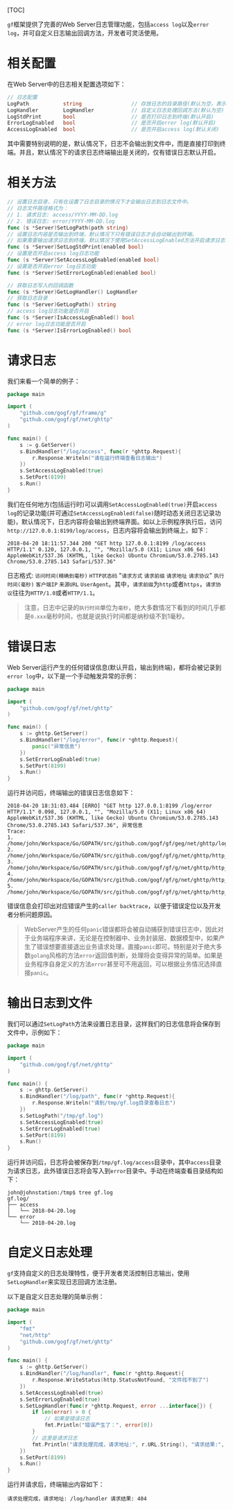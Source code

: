 
[TOC]

`gf`框架提供了完善的Web Server日志管理功能，包括`access log`以及`error log`，并可自定义日志输出回调方法，开发者可灵活使用。

# 相关配置
在Web Server中的日志相关配置选项如下：
```go
// 日志配置
LogPath           string                // 存放日志的目录路径(默认为空，表示不写文件)
LogHandler        LogHandler            // 自定义日志处理回调方法(默认为空)
LogStdPrint       bool                  // 是否打印日志到终端(默认开启)
ErrorLogEnabled   bool                  // 是否开启error log(默认开启)
AccessLogEnabled  bool                  // 是否开启access log(默认关闭)
```
其中需要特别说明的是，默认情况下，日志不会输出到文件中，而是直接打印到终端。并且，默认情况下的请求日志终端输出是关闭的，仅有错误日志默认开启。

# 相关方法

```go
// 设置日志目录，只有在设置了日志目录的情况下才会输出日志到日志文件中。
// 日志文件路径格式为：
// 1. 请求日志: access/YYYY-MM-DD.log
// 2. 错误日志: error/YYYY-MM-DD.log
func (s *Server)SetLogPath(path string)
// 设置日志内容是否输出到终端，默认情况下只有错误日志才会自动输出到终端。
// 如果需要输出请求日志到终端，默认情况下使用SetAccessLogEnabled方法开启请求日志特性即可。
func (s *Server)SetLogStdPrint(enabled bool)
// 设置是否开启access log日志功能
func (s *Server)SetAccessLogEnabled(enabled bool)
// 设置是否开启error log日志功能
func (s *Server)SetErrorLogEnabled(enabled bool)

// 获取日志写入的回调函数
func (s *Server)GetLogHandler() LogHandler
// 获取日志目录
func (s *Server)GetLogPath() string
// access log日志功能是否开启
func (s *Server)IsAccessLogEnabled() bool
// error log日志功能是否开启
func (s *Server)IsErrorLogEnabled() bool
```

# 请求日志

我们来看一个简单的例子：
```go
package main

import (
    "github.com/gogf/gf/frame/g"
    "github.com/gogf/gf/net/ghttp"
)

func main() {
    s := g.GetServer()
    s.BindHandler("/log/access", func(r *ghttp.Request){
        r.Response.Writeln("请在运行终端查看日志输出")
    })
    s.SetAccessLogEnabled(true)
    s.SetPort(8199)
    s.Run()
}
```

我们在任何地方(包括运行时)可以调用`SetAccessLogEnabled(true)`开启`access log`的记录功能(并可通过`SetAccessLogEnabled(false)`随时动态关闭日志记录功能)，默认情况下，日志内容将会输出到终端界面。如以上示例程序执行后，访问`http://127.0.0.1:8199/log/access`，日志内容将会输出到终端上，如下：
```shell
2018-04-20 18:11:57.344 200 "GET http 127.0.0.1:8199 /log/access HTTP/1.1" 0.120, 127.0.0.1, "", "Mozilla/5.0 (X11; Linux x86_64) AppleWebKit/537.36 (KHTML, like Gecko) Ubuntu Chromium/53.0.2785.143 Chrome/53.0.2785.143 Safari/537.36"
```
日志格式: `访问时间(精确到毫秒)` `HTTP状态码` "`请求方式` `请求前缀` `请求地址` `请求协议`" `执行时间(毫秒)` `客户端IP` `来源URL` `UserAgent`。其中，`请求前缀`为`http`或者`https`，`请求协议`往往为`HTTP/1.0`或者`HTTP/1.1`。

> 注意，日志中记录的`执行时间`单位为`毫秒`，绝大多数情况下看到的时间几乎都是`0.xxx`毫秒时间，也就是说执行时间都是纳秒级不到1毫秒。

# 错误日志

Web Server运行产生的任何错误信息(默认开启，输出到终端)，都将会被记录到`error log`中，以下是一个手动触发异常的示例：

```go
package main

import (
    "github.com/gogf/gf/net/ghttp"
)

func main() {
    s := ghttp.GetServer()
    s.BindHandler("/log/error", func(r *ghttp.Request){
        panic("异常信息")
    })
    s.SetErrorLogEnabled(true)
    s.SetPort(8199)
    s.Run()
}
```

运行并访问后，终端输出的错误日志信息如下：
```shell
2018-04-20 18:31:03.484 [ERRO] "GET http 127.0.0.1:8199 /log/error HTTP/1.1" 0.098, 127.0.0.1, "", "Mozilla/5.0 (X11; Linux x86_64) AppleWebKit/537.36 (KHTML, like Gecko) Ubuntu Chromium/53.0.2785.143 Chrome/53.0.2785.143 Safari/537.36", 异常信息
Trace:
1. /home/john/Workspace/Go/GOPATH/src/github.com/gogf/gf/geg/net/ghttp/log.go:10
2. /home/john/Workspace/Go/GOPATH/src/github.com/gogf/gf/g/net/ghttp/http_server_handler.go:83
3. /home/john/Workspace/Go/GOPATH/src/github.com/gogf/gf/g/net/ghttp/http_server_handler.go:52
4. /home/john/Workspace/Go/GOPATH/src/github.com/gogf/gf/g/net/ghttp/http_server_handler.go:25
5. /home/john/Workspace/Go/GOPATH/src/github.com/gogf/gf/g/net/ghttp/http_server.go:137
```
错误信息会打印出对应错误产生的```caller backtrace```，以便于错误定位以及开发者分析问题原因。

> WebServer产生的任何`panic`错误都将会被自动捕获到错误日志中，因此对于业务端程序来讲，无论是在控制器中、业务封装层、数据模型中，如果产生了错误想要直接退出业务请求处理，直接`panic`即可。特别是对于绝大多数`golang`风格的方法`error`返回值判断，处理将会变得异常的简单。如果是业务程序自身定义的方法`error`甚至可不用返回，可以根据业务情况选择直接`panic`。

# 输出日志到文件

我们可以通过```SetLogPath```方法来设置日志目录，这样我们的日志信息将会保存到文件中，示例如下：

```go
package main

import (
    "github.com/gogf/gf/net/ghttp"
)

func main() {
    s := ghttp.GetServer()
    s.BindHandler("/log/path", func(r *ghttp.Request){
        r.Response.Writeln("请到/tmp/gf.log目录查看日志")
    })
    s.SetLogPath("/tmp/gf.log")
    s.SetAccessLogEnabled(true)
    s.SetErrorLogEnabled(true)
    s.SetPort(8199)
    s.Run()
}
```
运行并访问后，日志将会被保存到```/tmp/gf.log/access```目录中，其中```access```目录为请求日志，此外错误日志将会写入到```error```目录中。手动在终端查看目录结构如下：
```shell
john@johnstation:/tmp$ tree gf.log
gf.log/
├── access
│   └── 2018-04-20.log
└── error
    └── 2018-04-20.log
```




# 自定义日志处理

`gf`支持自定义的日志处理特性，便于开发者灵活控制日志输出，使用```SetLogHandler```来实现日志回调方法注册。

以下是自定义日志处理的简单示例：
```go
package main

import (
    "fmt"
    "net/http"
    "github.com/gogf/gf/net/ghttp"
)

func main() {
    s := ghttp.GetServer()
    s.BindHandler("/log/handler", func(r *ghttp.Request){
        r.Response.WriteStatus(http.StatusNotFound, "文件找不到了")
    })
    s.SetAccessLogEnabled(true)
    s.SetErrorLogEnabled(true)
    s.SetLogHandler(func(r *ghttp.Request, error ...interface{}) {
        if len(error) > 0 {
            // 如果是错误日志
            fmt.Println("错误产生了：", error[0])
        }
        // 这里是请求日志
        fmt.Println("请求处理完成，请求地址:", r.URL.String(), "请求结果:", r.Response.Status)
    })
    s.SetPort(8199)
    s.Run()
}
```

运行并请求后，终端输出内容如下：
```shell
请求处理完成，请求地址: /log/handler 请求结果: 404
```